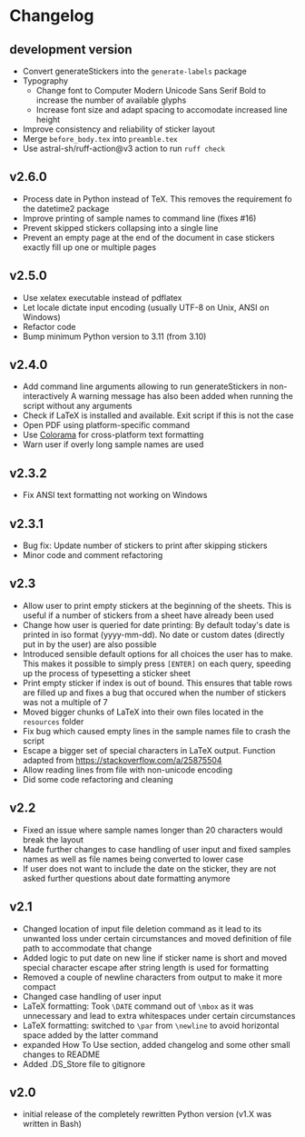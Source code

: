 # Changelog

## development version

- Convert generateStickers into the `generate-labels` package
- Typography
  - Change font to Computer Modern Unicode Sans Serif Bold to increase the number of available glyphs
  - Increase font size and adapt spacing to accomodate increased line height
- Improve consistency and reliability of sticker layout
- Merge `before_body.tex` into `preamble.tex`
- Use astral-sh/ruff-action@v3 action to run `ruff check`

## v2.6.0

- Process date in Python instead of TeX. This removes the requirement fo the datetime2 package
- Improve printing of sample names to command line (fixes #16)
- Prevent skipped stickers collapsing into a single line
- Prevent an empty page at the end of the document in case stickers exactly fill up one or multiple pages

## v2.5.0

- Use xelatex executable instead of pdflatex
- Let locale dictate input encoding (usually UTF-8 on Unix, ANSI on Windows)
- Refactor code
- Bump minimum Python version to 3.11 (from 3.10)

## v2.4.0

- Add command line arguments allowing to run generateStickers in non-interactively
  A warning message has also been added when running the script without any arguments
- Check if LaTeX is installed and available. Exit script if this is not the case
- Open PDF using platform-specific command
- Use [Colorama](https://github.com/tartley/colorama) for cross-platform text formatting
- Warn user if overly long sample names are used

## v2.3.2

- Fix ANSI text formatting not working on Windows

## v2.3.1

- Bug fix: Update number of stickers to print after skipping stickers
- Minor code and comment refactoring

## v2.3

- Allow user to print empty stickers at the beginning of the sheets. This is useful if a number of stickers from a sheet have already been used
- Change how user is queried for date printing: By default today's date is printed in iso format (yyyy-mm-dd). No date or custom dates (directly put in by the user) are also possible
- Introduced sensible default options for all choices the user has to make. This makes it possible to simply press `[ENTER]` on each query, speeding up the process of typesetting a sticker sheet
- Print empty sticker if index is out of bound. This ensures that table rows are filled up and fixes a bug that occured when the number of stickers was not a multiple of 7
- Moved bigger chunks of LaTeX into their own files located in the `resources` folder
- Fix bug which caused empty lines in the sample names file to crash the script
- Escape a bigger set of special characters in LaTeX output. Function adapted from <https://stackoverflow.com/a/25875504>
- Allow reading lines from file with non-unicode encoding
- Did some code refactoring and cleaning

## v2.2

- Fixed an issue where sample names longer than 20 characters would break the layout
- Made further changes to case handling of user input and fixed samples names as well as file names being converted to lower case
- If user does not want to include the date on the sticker, they are not asked further questions about date formatting anymore

## v2.1

- Changed location of input file deletion command as it lead to its unwanted loss under certain circumstances and moved definition of file path to accommodate that change
- Added logic to put date on new line if sticker name is short and moved special character escape after string length is used for formatting
- Removed a couple of newline characters from output to make it more compact
- Changed case handling of user input
- LaTeX formatting: Took `\DATE` command out of `\mbox` as it was unnecessary and lead to extra whitespaces under certain circumstances
- LaTeX formatting: switched to `\par` from `\newline` to avoid horizontal space added by the latter command
- expanded How To Use section, added changelog and some other small changes to README
- Added .DS_Store file to gitignore

## v2.0

- initial release of the completely rewritten Python version (v1.X was written in Bash)
